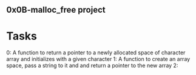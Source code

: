 ## 0x0B-malloc_free project

# Tasks
0: A function to return a pointer to a newly allocated
   space of character array and initializes with a given character
1: A function to create an array space, pass a string to it and 
   and return a pointer to the new array
2:
